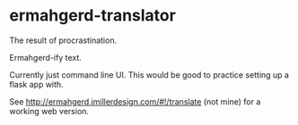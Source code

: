 ermahgerd-translator
====================
The result of procrastination.

Ermahgerd-ify text. 

Currently just command line UI. This would be good to practice setting up a flask app with.

See http://ermahgerd.jmillerdesign.com/#!/translate (not mine) for a working web version.
